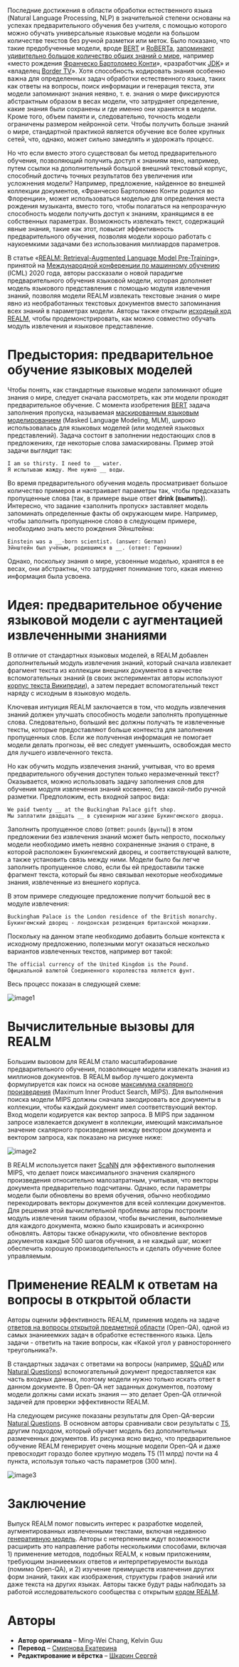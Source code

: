 Последние достижения в области обработки естественного языка (Natural Language Processing, NLP) в значительной степени основаны на успехах предварительного обучения без учителя, с помощью которого можно обучать универсальные языковые модели на большом количестве текстов без ручной разметки или меток. Было показано, что такие предобученные модели, вроде [BERT](https://ai.googleblog.com/2018/11/open-sourcing-bert-state-of-art-pre.html) и [RoBERTa](https://arxiv.org/abs/1907.11692), [запоминают удивительно большое количество общих знаний о мире](https://arxiv.org/pdf/1909.01066.pdf), например «место рождения [Франческо Бартоломео Конти](https://en.wikipedia.org/wiki/Francesco_Bartolomeo_Conti)», «разработчик [JDK](https://en.wikipedia.org/wiki/Java_Development_Kit)» и «владелец [Border TV](https://en.wikipedia.org/wiki/ITV_Border)». Хотя способность кодировать знания особенно важна для определенных задач обработки естественного языка, таких как ответы на вопросы, поиск информации и генерация текста, эти модели запоминают знания неявно, т. е. знания о мире фиксируются абстрактным образом в весах модели, что затрудняет определение, какие знания были сохранены и где именно они хранятся в модели. Кроме того, объем памяти и, следовательно, точность модели ограничены размером нейронной сети. Чтобы получить больше знаний о мире, стандартной практикой является обучение все более крупных сетей, что, однако, может сильно замедлять и удорожать процесс.

Но что если вместо этого существовал бы метод предварительного обучения, позволяющий получить доступ к знаниям явно, например, путем ссылки на дополнительный большой внешний текстовый корпус, способный достичь точных результатов без увеличения или усложнения модели? Например, предложение, найденное во внешней коллекции документов, «Франческо Бартоломео Конти родился во Флоренции», может использоваться моделью для определения места рождения музыканта, вместо того, чтобы полагаться на непрозрачную способность модели получить доступ к знаниям, хранящимся в ее собственных параметрах. Возможность извлекать текст, содержащий явные знания, такие как этот, повысит эффективность предварительного обучения, позволяя модели хорошо работать с наукоемкими задачами без использования миллиардов параметров.

В статье «[REALM: Retrieval-Augmented Language Model Pre-Training](https://arxiv.org/abs/2002.08909)», принятой на [Международной конференции по машинному обучению](https://icml.cc/Conferences/2020) (ICML) 2020 года, авторы рассказали о новой парадигме предварительного обучения языковой модели, которая дополняет модель языкового представления с помощью модуля извлечения знаний, позволяя модели REALM извлекать текстовые знания о мире явно из необработанных текстовых документов вместо запоминания всех знаний в параметрах модели. Авторы также открыли [исходный код REALM](https://github.com/google-research/language/tree/master/language/realm), чтобы продемонстрировать, как можно совместно обучать модуль извлечения и языковое представление.

# Предыстория: предварительное обучение языковых моделей

Чтобы понять, как стандартные языковые модели запоминают общие знания о мире, следует сначала рассмотреть, как эти модели проходят предварительное обучение. С момента изобретения [BERT](https://en.wikipedia.org/wiki/BERT_(language_model)) задача заполнения пропуска, называемая [маскированным языковым моделированием](http://ai.googleblog.com/2018/11/open-sourcing-bert-state-of-art-pre.html) (Masked Language Modeling, MLM), широко использовалась для языковых моделей (или моделей языковых представлений). Задача состоит в заполнении недостающих слов в предложениях, где некоторые слова замаскированы. Пример этой задачи выглядит так:

```
I am so thirsty. I need to __ water. 
Я испытываю жажду. Мне нужно __ воды.
```

Во время предварительного обучения модель просматривает большое количество примеров и настраивает параметры так, чтобы предсказать пропущенные слова (так, в примере выше ответ **drink (выпить)**). Интересно, что задание «заполнить пропуск» заставляет модель запоминать определенные факты об окружающем мире. Например, чтобы заполнить пропущенное слово в следующем примере, необходимо знать место рождения Эйнштейна:

```
Einstein was a __-born scientist. (answer: German)
Эйнштейн был учёным, родившимся в __. (ответ: Германии)
```

Однако, поскольку знания о мире, усвоенные моделью, хранятся в ее весах, они абстрактны, что затрудняет понимание того, какая именно информация была усвоена.

# Идея: предварительное обучение языковой модели с аугментацией извлеченными знаниями

В отличие от стандартных языковых моделей, в REALM добавлен дополнительный модуль извлечения знаний, который сначала извлекает фрагмент текста из коллекции внешних документов в качестве вспомогательных знаний (в своих экспериментах авторы используют [корпус текста Википедии](https://archive.org/details/wikimediadownloads)), а затем передает вспомогательный текст наряду с исходным в языковую модель.

Ключевая интуиция REALM заключается в том, что модуль извлечения знаний должен улучшать способность модели заполнять пропущенные слова. Следовательно, больший вес должны получать те извлеченные тексты, которые предоставляют больше контекста для заполнения пропущенных слов. Если же полученная информация не помогает модели делать прогнозы, её вес следует уменьшить, освобождая место для лучшего извлеченного текста.

Но как обучить модуль извлечения знаний, учитывая, что во время предварительного обучения доступен только неразмеченный текст? Оказывается, можно использовать задачу заполнения слов для обучения модуля извлечения знаний косвенно, без какой-либо ручной разметки. Предположим, есть входной запрос вида:

```
We paid twenty __ at the Buckingham Palace gift shop.
Мы заплатили двадцать __ в сувенирном магазине Букингемского дворца.
```

Заполнить пропущенное слово (ответ: ```pounds``` (```фунты```)) в этом предложении без извлечения знаний может быть непросто, поскольку модели необходимо иметь неявно сохраненные знания о стране, в которой расположен Букингемский дворец, и соответствующей валюте, а также установить связь между ними. Модели было бы легче заполнить пропущенное слово, если бы ей предоставили также фрагмент текста, который бы явно связывал некоторые необходимые знания, извлеченные из внешнего корпуса.

В этом примере следующее предложение получит большой вес в модуле извлечения:

```
Buckingham Palace is the London residence of the British monarchy.
Букингемский дворец - лондонская резиденция британской монархии.
```

Поскольку на данном этапе необходимо добавить больше контекста к исходному предложению, полезными могут оказаться несколько вариантов извлеченных текстов, например вот такой: 

```
The official currency of the United Kingdom is the Pound.
Официальной валютой Соединенного королевства является фунт.
```

Весь процесс показан в следующей схеме:

![image1](https://habrastorage.org/webt/tr/ac/3n/trac3nyjzmtk34yo4exhatmx4hs.gif)

# Вычислительные вызовы для REALM

Большим вызовом для REALM стало масштабирование предварительного обучения, позволяющее модели извлекать знания из миллионов документов. В REALM выбор лучшего документа формулируется как поиск на основе [максимума скалярного произведения](https://papers.nips.cc/paper/5329-asymmetric-lsh-alsh-for-sublinear-time-maximum-inner-product-search-mips.pdf) (Maximum Inner Product Search, MIPS). Для выполнения поиска модели MIPS должны сначала закодировать все документы в коллекции, чтобы каждый документ имел соответствующий вектор. Вход модели кодируется как вектор запроса. В MIPS при заданном запросе извлекается документ в коллекции, имеющий максимальное значение скалярного произведения между вектором документа и вектором запроса, как показано на рисунке ниже:

![image2](https://habrastorage.org/webt/xj/gs/0l/xjgs0lqviliqyo9hhmkdmudswdi.png)

В REALM используется пакет [ScaNN](https://ai.googleblog.com/2020/07/announcing-scann-efficient-vector.html) для эффективного выполнения MIPS, что делает поиск максимального значения скалярного произведения относительно малозатратным, учитывая, что векторы документа предварительно подсчитаны. Однако, если параметры модели были обновлены во время обучения, обычно необходимо перекодировать векторы документов для всей коллекции документов. Для решения этой вычислительной проблемы авторы построили модуль извлечения таким образом, чтобы вычисления, выполняемые для каждого документа, можно было кэшировать и асинхронно обновлять. Авторы также обнаружили, что обновление векторов документов каждые 500 шагов обучения, а не каждый шаг, может обеспечить хорошую производительность и сделать обучение более управляемым.

# Применение REALM к ответам на вопросы в открытой области

Авторы оценили эффективность REALM, применив модель на задаче [ответов на вопросы открытой предметной области](https://en.wikipedia.org/wiki/Question_answering#Open_domain_question_answering) (Open-QA), одной из самых знаниеемких задач в обработке естественного языка. Цель задачи - ответить на такие вопросы, как «Какой угол у равностороннего треугольника?».

В стандартных задачах с ответами на вопросы (например, [SQuAD](https://arxiv.org/abs/1606.05250) или [Natural Questions](https://ai.google.com/research/NaturalQuestions/)) вспомогательный документ предоставляется как часть входных данных, поэтому модели нужно только искать ответ в данном документе. В Open-QA нет заданных документов, поэтому модели должны сами искать знания — это делает Open-QA отличной задачей для проверки эффективности REALM.

На следующем рисунке показаны результаты для Open-QA-версии [Natural Questions](https://ai.googleblog.com/2019/01/natural-questions-new-corpus-and.html). В основном авторы сравнивали свои результаты с [T5](http://ai.googleblog.com/2020/02/exploring-transfer-learning-with-t5.html), другим подходом, который обучает модель без дополнительных размеченных документов. Из рисунка ясно видно, что предварительное обучение REALM генерирует очень мощные модели Open-QA и даже превосходит гораздо более крупную модель T5 (11 млрд) почти на 4 пункта, используя только часть параметров (300 млн).

![image3](https://habrastorage.org/webt/fi/kw/z4/fikwz4n3we7qzn5xqjasfc4ho8i.png)

# Заключение

Выпуск REALM помог повысить интерес к разработке моделей, аугментированных извлеченными текстами, включая недавнюю [генеративную модель](https://arxiv.org/abs/2005.11401). Авторы с нетерпением ждут возможности расширить это направление работы несколькими способами, включая 1) применение методов, подобных REALM, к новым приложениям, требующим знаниеемких ответов и интерпретируемости выхода (помимо Open-QA), и 2) изучение преимуществ извлечения других форм знаний, таких как изображения, структуры графов знаний или даже текста на других языках. Авторы также будут рады наблюдать за работой исследовательского сообщества с открытым [кодом REALM](https://github.com/google-research/language/tree/master/language/realm).

# Авторы

* **Автор оригинала** – Ming-Wei Chang, Kelvin Guu
* **Перевод** – [Смирнова Екатерина](https://habr.com/ru/users/smekur/)
* **Редактирование и вёрстка** – [Шкарин Сергей](https://habr.com/ru/users/kouki_rus/)